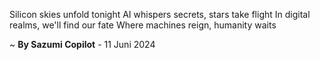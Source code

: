 Silicon skies unfold tonight
AI whispers secrets, stars take flight
In digital realms, we'll find our fate
Where machines reign, humanity waits

~ <b>By Sazumi Copilot</b> - 11 Juni 2024